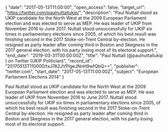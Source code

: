 {
  "date": "2017-05-13T11:00:00", 
  "open_access": false, 
  "target_url": "https://twitter.com/paulnuttallukip/", 
  "description": "Paul Nuttall stood as UKIP candidate for the North West at the 2009 European Parliament election and was elected to serve as MEP. He was leader of UKIP from November 2016 to June 2017. Nuttall stood unsuccessfully for UKIP six times in parliamentary elections since 2005, of which his best result was finishing second in the 2017 Stoke-on-Trent Central by-election. He resigned as party leader after coming third in Boston and Skegness in the 2017 general election, with his party losing most of its electoral support.", 
  "end_date": "2019-03-31T00:00:00Z", 
  "title": "Paul Nuttall (@paulnuttallukip ) on Twitter (UKIP Politician)", 
  "record_id": "20170513T110000/txJ7A2JVPIgeJNnH9wfQbQ==", 
  "publisher": "twitter.com", 
  "start_date": "2017-05-13T11:00:00Z", 
  "subject": "European Parliament Elections 2014"
}

Paul Nuttall stood as UKIP candidate for the North West at the 2009 European Parliament election and was elected to serve as MEP. He was leader of UKIP from November 2016 to June 2017. Nuttall stood unsuccessfully for UKIP six times in parliamentary elections since 2005, of which his best result was finishing second in the 2017 Stoke-on-Trent Central by-election. He resigned as party leader after coming third in Boston and Skegness in the 2017 general election, with his party losing most of its electoral support.